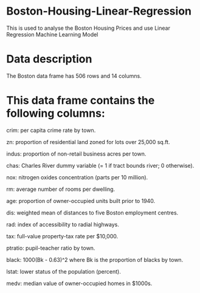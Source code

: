 # Boston-Housing-Linear-Regression
This is used to analyse the Boston Housing Prices and use Linear Regression Machine Learning Model
# Data description
The Boston data frame has 506 rows and 14 columns.

# This data frame contains the following columns:

crim:
per capita crime rate by town.

zn:
proportion of residential land zoned for lots over 25,000 sq.ft.

indus:
proportion of non-retail business acres per town.

chas:
Charles River dummy variable (= 1 if tract bounds river; 0 otherwise).

nox:
nitrogen oxides concentration (parts per 10 million).

rm:
average number of rooms per dwelling.

age:
proportion of owner-occupied units built prior to 1940.

dis:
weighted mean of distances to five Boston employment centres.

rad:
index of accessibility to radial highways.

tax:
full-value property-tax rate per $10,000.

ptratio:
pupil-teacher ratio by town.

black:
1000(Bk - 0.63)^2 where Bk is the proportion of blacks by town.

lstat:
lower status of the population (percent).

medv:
median value of owner-occupied homes in $1000s.
